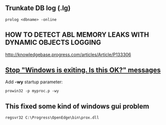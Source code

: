 ## Trunkate DB log (<dbname>.lg)
```
prolog <dbname> -online
```

## HOW TO DETECT ABL MEMORY LEAKS WITH DYNAMIC OBJECTS LOGGING
http://knowledgebase.progress.com/articles/Article/P133306

## [Stop "Windows is exiting. Is this OK?" messages](http://knowledgebase.progress.com/articles/Article/000036970)
Add **-wy** startup parameter:
```
prowin32 -p myproc.p -wy
```

## This fixed some kind of windows gui problem
```
regsvr32 C:\Progress\OpenEdge\bin\prox.dll
```
